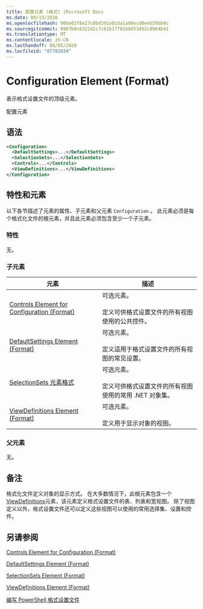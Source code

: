 ```yaml
---
title: 配置元素 (格式) |Microsoft Docs
ms.date: 09/13/2016
ms.openlocfilehash: 90be02f8e27c0bd391e01da1a08ecd8eeb29b84c
ms.sourcegitcommit: 0907b8c6322d2c7c61b17f8168d53452c8964b41
ms.translationtype: MT
ms.contentlocale: zh-CN
ms.lasthandoff: 08/05/2020
ms.locfileid: "87783834"
---
```

# <a name="configuration-element-format"></a>Configuration Element (Format)

表示格式设置文件的顶级元素。

配置元素

## <a name="syntax"></a>语法

```xml
<Configuration>
  <DefaultSettings>...</DefaultSettings>
  <SelectionSets>...</SelectionSets>
  <Controls>...</Controls>
  <ViewDefinitions>...</ViewDefinitions>
</Configuration>

```

## <a name="attributes-and-elements"></a>特性和元素

以下各节描述了元素的属性、子元素和父元素 `Configuration` 。 此元素必须是每个格式化文件的根元素，并且此元素必须包含至少一个子元素。

### <a name="attributes"></a>特性

无。

### <a name="child-elements"></a>子元素

|元素|描述|
|-------------|-----------------|
|[Controls Element for Configuration (Format)](./controls-element-for-configuration-format.md)|可选元素。<br /><br /> 定义可供格式设置文件的所有视图使用的公共控件。|
|[DefaultSettings Element (Format)](./defaultsettings-element-format.md)|可选元素。<br /><br /> 定义适用于格式设置文件的所有视图的常见设置。|
|[SelectionSets 元素格式](./selectionsets-element-format.md)|可选元素。<br /><br /> 定义可供格式设置文件的所有视图使用的常用 .NET 对象集。|
|[ViewDefinitions Element (Format)](./viewdefinitions-element-format.md)|可选元素。<br /><br /> 定义用于显示对象的视图。|

### <a name="parent-elements"></a>父元素

无。

## <a name="remarks"></a>备注

格式化文件定义对象的显示方式。 在大多数情况下，此根元素包含一个[ViewDefinitions](./viewdefinitions-element-format.md)元素，该元素定义格式设置文件的表、列表和宽视图。 除了视图定义以外，格式设置文件还可以定义这些视图可以使用的常用选择集、设置和控件。

## <a name="see-also"></a>另请参阅

[Controls Element for Configuration (Format)](./controls-element-for-configuration-format.md)

[DefaultSettings Element (Format)](./defaultsettings-element-format.md)

[SelectionSets Element (Format)](./selectionsets-element-format.md)

[ViewDefinitions Element (Format)](./viewdefinitions-element-format.md)

[编写 PowerShell 格式设置文件](./writing-a-powershell-formatting-file.md)
